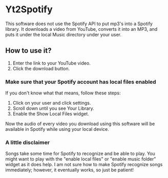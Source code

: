 # Yt2Spotify

This software does not use the Spotify API to put mp3's into a Spotify library. It downloads a video from YouTube, converts it into an MP3, and puts it under the local Music directory under your user.

## How to use it?

1. Enter the link to your YouTube video.
2. Click the download button.

### Make sure that your Spotify account has local files enabled

If you don't know what that means, follow these steps:

1. Click on your user and click settings.
2. Scroll down until you see Your Library.
3. Enable the Show Local Files widget.

Now the audio of every video you download using this software will be available in Spotify while using your local device.

### A little disclaimer

Songs take some time for Spotify to recognize and be able to play. You might want to play with the "enable local files" or "enable music folder" widget as it does help. I am not sure how to make Spotify recognize songs immediately; however, it eventually works, so just be patient!
